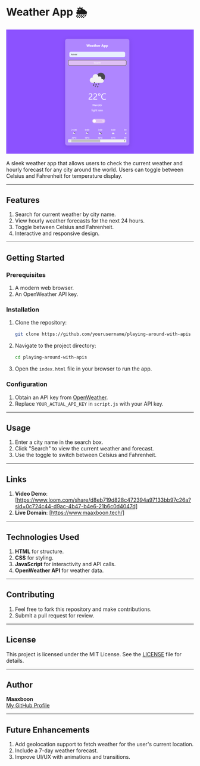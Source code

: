 # Weather App 🌦️

![Weather App Screenshot](/weather-shot.png)

A sleek weather app that allows users to check the current weather and hourly forecast for any city around the world. Users can toggle between Celsius and Fahrenheit for temperature display.

---

## Features

1. Search for current weather by city name.
2. View hourly weather forecasts for the next 24 hours.
3. Toggle between Celsius and Fahrenheit.
4. Interactive and responsive design.

---

## Getting Started

### Prerequisites

1. A modern web browser.
2. An OpenWeather API key.

### Installation

1. Clone the repository:

   ```bash
   git clone https://github.com/yourusername/playing-around-with-apis
   ```

2. Navigate to the project directory:

   ```bash
   cd playing-around-with-apis
   ```

3. Open the `index.html` file in your browser to run the app.

### Configuration

1. Obtain an API key from [OpenWeather](https://openweathermap.org/).
2. Replace `YOUR_ACTUAL_API_KEY` in `script.js` with your API key.

---

## Usage

1. Enter a city name in the search box.
2. Click "Search" to view the current weather and forecast.
3. Use the toggle to switch between Celsius and Fahrenheit.

---

## Links

1. **Video Demo**: [https://www.loom.com/share/d8eb719d828c472394a97133bb97c26a?sid=0c724c44-d9ac-4b47-b4e6-21b6c0d4047d]
2. **Live Domain**: [https://www.maaxboon.tech/]

---

## Technologies Used

1. **HTML** for structure.
2. **CSS** for styling.
3. **JavaScript** for interactivity and API calls.
4. **OpenWeather API** for weather data.

---

## Contributing

1. Feel free to fork this repository and make contributions.
2. Submit a pull request for review.

---

## License

This project is licensed under the MIT License. See the [LICENSE](LICENSE) file for details.

---

## Author

**Maaxboon**  
[My GitHub Profile](https://github.com/Maaxboon)

---

## Future Enhancements

1. Add geolocation support to fetch weather for the user's current location.
2. Include a 7-day weather forecast.
3. Improve UI/UX with animations and transitions.
